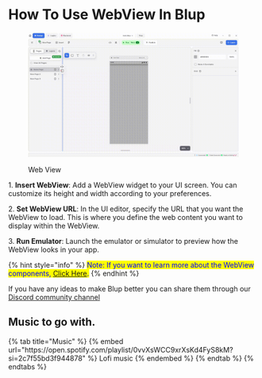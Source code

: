 # How To Use WebView In Blup

<figure><img src=".gitbook/assets/webview-.gif" alt="Web View"><figcaption><p>Web View</p></figcaption></figure>

1\. **Insert WebView**: Add a WebView widget to your UI screen. You can customize its height and width according to your preferences.

2\. **Set WebView URL**: In the UI editor, specify the URL that you want the WebView to load. This is where you define the web content you want to display within the WebView.

3\. **Run Emulator**: Launch the emulator or simulator to preview how the WebView looks in your app.

{% hint style="info" %}
<mark style="color:blue;">Note: If you want to learn more about the WebView components, [Click Here](wiki/design-ui/insert-widgets/web-view-widget.md).</mark>
{% endhint %}

If you have any ideas to make Blup better you can share them through our [Discord community channel ](https://discord.com/channels/940632966093234176/965313562425823303)

## Music to go with.
 
<div class="container">
  {% tab title="Music" %}
  {% embed url="https://open.spotify.com/playlist/0vvXsWCC9xrXsKd4FyS8kM?si=2c7f55bd3f944878" %}
  Lofi music
  {% endembed %}
  {% endtab %}
  {% endtabs %}
</div>